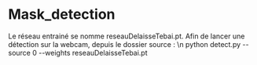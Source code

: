 # Mask_detection
Le réseau entrainé se nomme reseauDelaisseTebai.pt.
Afin de lancer une détection sur la webcam, depuis le dossier source : \n
python detect.py --source 0 --weights reseauDelaisseTebai.pt
